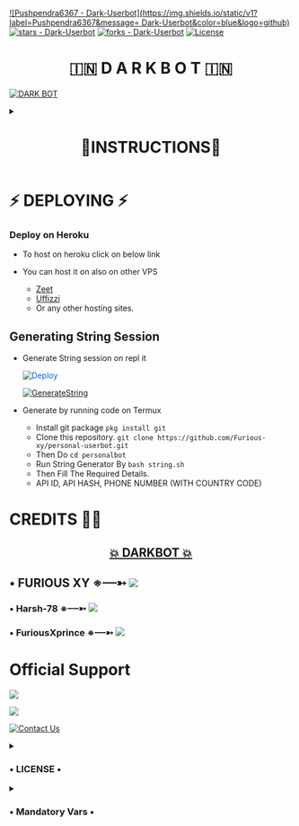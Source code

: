 [![Pushpendra6367 - Dark-Userbot](https://img.shields.io/static/v1?label=Pushpendra6367&message= Dark-Userbot&color=blue&logo=github)](https://github.com/Pushpendra6367/Dark-Userbot)
[![stars - Dark-Userbot](https://img.shields.io/github/stars/Pushpendra6367/Dark-Userbot?style=social)](https://github.com/Pushpendra6367/Dark-Userbot)
[![forks - Dark-Userbot](https://img.shields.io/github/forks/Pushpendra6367/Dark-Userbot?style=social)](https://github.com/Pushpendra6367/Dark-Userbot)
[![License](https://img.shields.io/badge/License-GNU-blue)](#license)




<h1 align="center"> 🇮🇳  D A R K  B O T 🇮🇳 </h1>



 

[![DARK BOT](https://telegra.ph/file/39f09438e6d3d43c56d47.jpg)](https://t.me/Dark_bot_chit_chat)


<details><summary> <h1 align="center">🧾INSTRUCTIONS🧾</h1> </summary>

  - Read carefully
        
        - Fork at your own risk.
        
        - Owner will not be responsible for any kinds for ban due to bot.

        - You can host this project on heroku,  Zeet, Uffizi.

        - Please ask to owner before using codes.
</details>

# ⚡ DEPLOYING ⚡

### Deploy on Heroku
  - To host on heroku click on below link
     
     


   - You can host it on also on other VPS
       - [Zeet](https://zeet.co/new)
       - [Uffizzi](https://uffizzi.com)
       - Or any other hosting sites.


## Generating String Session

  - Generate String session on repl it
   
       <a href="https://dashboard.heroku.com/new?button-url=https://dashboard.heroku.com/new?button-url=https%3A%2F%2Fgithub.com%2FPushpendra6367%2FDark_BOT&template=https%3A%2F%2Fgithub.com%2FPushpendra6367%2FDark_BOT" rel="nofollow" style="background-color: initial; box-sizing: border-box; color: #0366d6; text-decoration-line: none;"><img alt="Deploy" data-canonical-src="https://www.herokucdn.com/deploy/button.svg" src="https://camo.githubusercontent.com/83b0e95b38892b49184e07ad572c94c8038323fb/68747470733a2f2f7777772e6865726f6b7563646e2e636f6d2f6465706c6f792f627574746f6e2e737667" style="border-style: none; box-sizing: initial; max-width: 100%;" /></a></div>
     </a>

       [![GenerateString](https://img.shields.io/badge/repl.it-generateString-yellowgreen)](https://replit.com/@darkharshop/darkbot-string-generator#main.py) 
        
  - Generate by running code on Termux
       - Install git package
           `pkg install git`
    - Clone this repository.
           `git clone https://github.com/Furious-xy/personal-userbot.git`
    - Then Do
           `cd personalbot`
    - Run String Generator By
           `bash string.sh`
    - Then Fill The Required Details.
    - API ID, API HASH, PHONE NUMBER (WITH COUNTRY CODE)


# CREDITS 👨‍🔬

<h2 align="center"> <a href="https://github.com/Harsh-78/Dark-userbot">💥 DARKBOT 💥</a></h2>
 

 ## • FURIOUS XY ※┄┄➳  <a href="https://github.com/Furious-xy" alt="FURIOUS-XY"> <img src="https://img.shields.io/badge/Furious-XY-E5E4E2?logo=github" /></a>

### • Harsh-78 ※┄┄➳  <a href="https://github.com/Harsh-78" alt="Harsh-78"> <img src="https://img.shields.io/badge/Harsh-78-E5E4E2?logo=github" /></a>

### • FuriousXprince ※┄┄➳ <a href="https://github.com/FuriosXprince" alt="Harsh-78"> <img src="https://img.shields.io/badge/Harsh-78-E5E4E2?logo=github" /></a>

# Official Support

<a href="https://t.me/Darkbot_channel"><img src="https://img.shields.io/badge/Join-Support%20Channel-red.svg?style=for-the-badge&logo=Telegram"></a>

<a href="https://t.me/Dark_bot_chit_chat"><img src="https://img.shields.io/badge/Join-Support%20Group-red.svg?style=for-the-badge&logo=Telegram"></a>

[![Contact Us](https://img.shields.io/badge/Telegram-Contact%20Me-informational)](https://t.me/Nikkuiii)

<details>
  <summary> <h3>• LICENSE •</h3> </summary>

![](https://www.gnu.org/graphics/gplv3-or-later.png)

Copyright (C) 2021 Pushpendra6367

Poject [Dark bot](https://github.com/Pushpendra6367/Dark-userbot) is free software: you can redistribute it and/or modify
it under the terms of the GNU General Public License as published by
the Free Software Foundation, either version 3 of the License, or
(at your option) any later version.

This program is distributed in the hope that it will be useful,
but WITHOUT ANY WARRANTY; without even the implied warranty of
MERCHANTABILITY or FITNESS FOR A PARTICULAR PURPOSE.  See the
GNU General Public License for more details.

You should have received a copy of the GNU General Public License
along with this program. If not, see <https://www.gnu.org/licenses/>.

Released under [GNU](/LICENSE) by [@Furious-XY](https://github.com/Furious-XY).
</details>

<details> <summary> <h3>• Mandatory Vars •</h3> </summary>

  - Some of the environment variables are mandatory.
- These are listed below.
    - `APP_ID`:   You can get this value from [here](https://my.telegram.org)
    - `API_HASH`:   You can get this value from [here](https://my.telegram.org)
    - `ENV`:   `ANYTHING`
    - `STRING_SESSION`:   You can get this value from running `python3 string_session.py` in termux after cloning this repo. Or just using [repl run](https://repl.it/@darkharshop/darkbot-string-generator#main.py)
    - `LOG_GROUP`:   Make a Channel Or Group and get it's id.
    - `DATABASE_URL`:   Make a database on elephant sql and paste the url.
    - `DB_URI`:   Same as `DATABASE_URL`
    - `BOT_TOKEN`:   Make a Bot from [Botfather](https://t.me/botfather) and paste the bot token here.
    - `BOT_USERNAME`:   Paste the Username of bot that you made from [BotFather](https://t.me/botfather).
- The userbot will not work without setting the mandatory vars.
</details>


